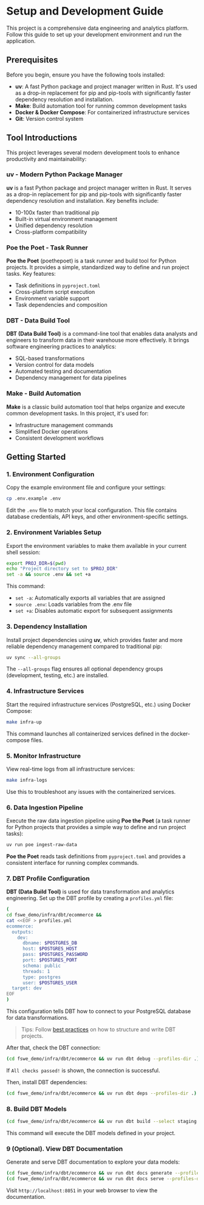 # Setup and Development Guide

This project is a comprehensive data engineering and analytics platform. Follow this guide to set up your development environment and run the application.

## Prerequisites

Before you begin, ensure you have the following tools installed:

- **uv**: A fast Python package and project manager written in Rust. It's used as a drop-in replacement for pip and pip-tools with significantly faster dependency resolution and installation.
- **Make**: Build automation tool for running common development tasks
- **Docker & Docker Compose**: For containerized infrastructure services
- **Git**: Version control system

## Tool Introductions

This project leverages several modern development tools to enhance productivity and maintainability:

### uv - Modern Python Package Manager
**uv** is a fast Python package and project manager written in Rust. It serves as a drop-in replacement for pip and pip-tools with significantly faster dependency resolution and installation. Key benefits include:
- 10-100x faster than traditional pip
- Built-in virtual environment management
- Unified dependency resolution
- Cross-platform compatibility

### Poe the Poet - Task Runner
**Poe the Poet** (poethepoet) is a task runner and build tool for Python projects. It provides a simple, standardized way to define and run project tasks. Key features:
- Task definitions in `pyproject.toml`
- Cross-platform script execution
- Environment variable support
- Task dependencies and composition

### DBT - Data Build Tool
**DBT (Data Build Tool)** is a command-line tool that enables data analysts and engineers to transform data in their warehouse more effectively. It brings software engineering practices to analytics:
- SQL-based transformations
- Version control for data models
- Automated testing and documentation
- Dependency management for data pipelines

### Make - Build Automation
**Make** is a classic build automation tool that helps organize and execute common development tasks. In this project, it's used for:
- Infrastructure management commands
- Simplified Docker operations
- Consistent development workflows

## Getting Started

### 1. Environment Configuration

Copy the example environment file and configure your settings:

```sh
cp .env.example .env
```

Edit the `.env` file to match your local configuration. This file contains database credentials, API keys, and other environment-specific settings.

### 2. Environment Variables Setup

Export the environment variables to make them available in your current shell session:

```sh
export PROJ_DIR=$(pwd)
echo "Project directory set to $PROJ_DIR"
set -a && source .env && set +a
```

This command:
- `set -a`: Automatically exports all variables that are assigned
- `source .env`: Loads variables from the .env file
- `set +a`: Disables automatic export for subsequent assignments

### 3. Dependency Installation

Install project dependencies using **uv**, which provides faster and more reliable dependency management compared to traditional pip:

```sh
uv sync --all-groups
```

The `--all-groups` flag ensures all optional dependency groups (development, testing, etc.) are installed.

### 4. Infrastructure Services

Start the required infrastructure services (PostgreSQL, etc.) using Docker Compose:

```sh
make infra-up
```

This command launches all containerized services defined in the docker-compose files.

### 5. Monitor Infrastructure

View real-time logs from all infrastructure services:

```sh
make infra-logs
```

Use this to troubleshoot any issues with the containerized services.

### 6. Data Ingestion Pipeline

Execute the raw data ingestion pipeline using **Poe the Poet** (a task runner for Python projects that provides a simple way to define and run project tasks):

```sh
uv run poe ingest-raw-data
```

**Poe the Poet** reads task definitions from `pyproject.toml` and provides a consistent interface for running complex commands.

### 7. DBT Profile Configuration

**DBT (Data Build Tool)** is used for data transformation and analytics engineering. Set up the DBT profile by creating a `profiles.yml` file:

```sh
(
cd fswe_demo/infra/dbt/ecommerce &&
cat <<EOF > profiles.yml
ecommerce:
  outputs:
    dev:
      dbname: $POSTGRES_DB
      host: $POSTGRES_HOST
      pass: $POSTGRES_PASSWORD
      port: $POSTGRES_PORT
      schema: public
      threads: 1
      type: postgres
      user: $POSTGRES_USER
  target: dev
EOF
)
```

This configuration tells DBT how to connect to your PostgreSQL database for data transformations.
> Tips: Follow [best practices](https://docs.getdbt.com/best-practices) on how to structure and write DBT projects.

After that, check the DBT connection:

```sh
(cd fswe_demo/infra/dbt/ecommerce && uv run dbt debug --profiles-dir .)
```
If `All checks passed!` is shown, the connection is successful.

Then, install DBT dependencies:

```sh
(cd fswe_demo/infra/dbt/ecommerce && uv run dbt deps --profiles-dir .)
```

### 8. Build DBT Models

```sh
(cd fswe_demo/infra/dbt/ecommerce && uv run dbt build --select staging.ecommerce+ intermediate.product_affinity+ --profiles-dir .)
```

This command will execute the DBT models defined in your project.

### 9 (Optional). View DBT Documentation
Generate and serve DBT documentation to explore your data models:

```sh
(cd fswe_demo/infra/dbt/ecommerce && uv run dbt docs generate --profiles-dir .)
(cd fswe_demo/infra/dbt/ecommerce && uv run dbt docs serve --profiles-dir . --port 8051)
```

Visit `http://localhost:8051` in your web browser to view the documentation.
